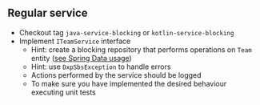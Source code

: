 ## Regular service

* Checkout tag `java-service-blocking` or `kotlin-service-blocking`
* Implement `ITeamService` interface
    * Hint: create a blocking repository that performs operations on `Team` entity
([see Spring Data usage](https://spring.io/guides/gs/accessing-data-mongodb/))
    * Hint: use `DxpSbsException` to handle errors
    * Actions performed by the service should be logged
    * To make sure you have implemented the desired behaviour executing unit tests
